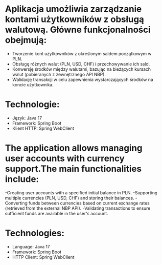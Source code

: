 # Aplikacja umożliwia zarządzanie kontami użytkowników z obsługą walutową. Główne funkcjonalności obejmują:
- Tworzenie kont użytkowników z określonym saldem początkowym w PLN.
- Obsługę różnych walut (PLN, USD, CHF) i przechowywanie ich sald.
- Konwersję środków między walutami, bazując na bieżących kursach walut (pobieranych z zewnętrznego API NBP).
- Walidację transakcji w celu zapewnienia wystarczających środków na koncie użytkownika.

# Technologie:
- Język: Java 17
- Framework: Spring Boot
- Klient HTTP: Spring WebClient

# The application allows managing user accounts with currency support.The main functionalities include:
-Creating user accounts with a specified initial balance in PLN.
-Supporting multiple currencies (PLN, USD, CHF) and storing their balances.
-Converting funds between currencies based on current exchange rates (retrieved from the external NBP API).
-Validating transactions to ensure sufficient funds are available in the user's account.

# Technologies:
- Language: Java 17
- Framework: Spring Boot
- HTTP Client: Spring WebClient





